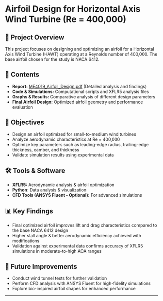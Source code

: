 

# Airfoil Design for Horizontal Axis Wind Turbine (Re = 400,000)

## 📌 Project Overview
This project focuses on designing and optimizing an airfoil for a Horizontal Axis Wind Turbine (HAWT) operating at a Reynolds number of 400,000. The base airfoil chosen for the study is NACA 6412.

## 📑 Contents
- **Report:** [ME4019_Airfoil_Design.pdf](ME4019_Airfoil_Design.pdf) (Detailed analysis and findings)
- **Code & Simulations:** Computational scripts and XFLR5 analysis files
- **Graphs & Results:** Comparative analysis of different design parameters
- **Final Airfoil Design:** Optimized airfoil geometry and performance evaluation

## 🎯 Objectives
- Design an airfoil optimized for small-to-medium wind turbines
- Analyze aerodynamic characteristics at Re = 400,000
- Optimize key parameters such as leading-edge radius, trailing-edge thickness, camber, and thickness
- Validate simulation results using experimental data

## 🛠 Tools & Software
- **XFLR5:** Aerodynamic analysis & airfoil optimization
- **Python:** Data analysis & visualization
- **CFD Tools (ANSYS Fluent - Optional):** For advanced simulations

## 📊 Key Findings
- Final optimized airfoil improves lift and drag characteristics compared to the base NACA 6412 design
- Higher stall angle & better aerodynamic efficiency achieved with modifications
- Validation against experimental data confirms accuracy of XFLR5 simulations in moderate-to-high AOA ranges

## 🚀 Future Improvements
- Conduct wind tunnel tests for further validation
- Perform CFD analysis with ANSYS Fluent for high-fidelity simulations
- Explore bio-inspired airfoil shapes for enhanced performance

---

